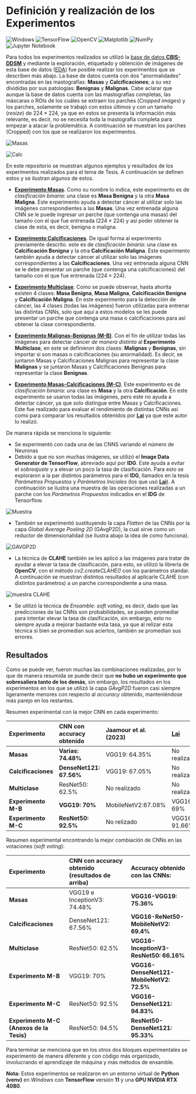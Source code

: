 # Definición y realización de los Experimentos
![Windows](https://img.shields.io/badge/Windows-0078D6?style=for-the-badge&logo=windows&logoColor=white) ![TensorFlow](https://img.shields.io/badge/TensorFlow-%23FF6F00.svg?style=for-the-badge&logo=TensorFlow&logoColor=white) ![OpenCV](https://img.shields.io/badge/opencv-%23white.svg?style=for-the-badge&logo=opencv&logoColor=white) ![Matplotlib](https://img.shields.io/badge/Matplotlib-%23ffffff.svg?style=for-the-badge&logo=Matplotlib&logoColor=black) ![NumPy](https://img.shields.io/badge/numpy-%23013243.svg?style=for-the-badge&logo=numpy&logoColor=white) ![Jupyter Notebook](https://img.shields.io/badge/jupyter-%23FA0F00.svg?style=for-the-badge&logo=jupyter&logoColor=white)

Para todos los experimentos realizados se utilizó la [base de datos **CBIS-DDSM**](https://github.com/LuisGuillermoRL/EDA_CBIS-DDSM/blob/main/docs/sdata2017177.pdf) y mediante la exploración, etiquetado y obtención de imágenes de esta base de datos ([EDA](https://github.com/LuisGuillermoRL/EDA_CBIS-DDSM/tree/main)) fue posible realizar los experimentos que se describen más abajo. La base de datos cuenta con dos "anormalidades" encontradas en las mastografías: **Masas** y **Calcificaciones**; a su vez divididas por sus patologías: **Benignas** y **Malignas**. Cabe aclarar que aunque la base de datos cuenta con las mastografías completas, las máscaras o ROIs de los cuáles se extraen los parches (*Cropped images*) y los parches, solamente se trabajó con estos últimos y con un tamaño (*resize*) de $224 \times 224$, ya que en estos se presenta la información más relevante, es decir, no se necesita toda la mastografía completa para empezar a atacar la problemática. A continuación se muestran los parches (Cropped) con los que se realizaron los experimentos.

![Masas](./docs/Masas.png)

![Calc](./docs/Calc.png)

 En este repositorio se muestran algunos ejemplos y resultados de los experimentos realizados para el tema de Tesis. A continuación se definen estos y se ilustran algunos de estos.

* [**Experimento Masas**](./Mass_InV3.ipynb). Como su nombre lo indica, este experimento es de *clasificación binaria*: una clase es **Masa Benigna** y la otra **Masa Maligna**. Este experimento ayuda a detectar cáncer al utilizar solo las imágenes correspondientes a las **Masas**. Una vez entrenada alguna CNN se le puede ingresar un parche (que contenga una masas) del tamaño con el que fue entrenada ($224 \times 224$) y así poder obtener la clase de esta, es decir, benigna o maligna.

* [**Experimento Calcificaciones**](./Calc_CLAHE_DenseNet121.ipynb). De igual forma al experimento previamente descrito. este es de *clasificación binaria*: una clase es **Calcificación Benigna** y la otra **Calcificación Maligna**. Este experimento también ayuda a detectar cáncer al utilizar solo las imágenes correspondientes a las **Calcificaciones**. Una vez entrenada alguna CNN se le debe presentar un parche (que contenga una calcificaciones) del tamaño con el que fue entrenada ($224 \times 224$).

* [**Experimento Multiclase**](./4C_ResNet50.ipynb). Como se puede observar, hasta ahorita existen 4 clases: **Masa Benigna**, **Masa Maligna**, **Calcificación Benigna** y **Calcificación Maligna**. En este experimento para la detección de cáncer, las 4 clases (todas las imágenes) fueron utilizadas para entrenar las distintas CNNs, solo que aquí a estos modelos se les puede presentar un parche que contenga una masa o calcificaciones para así obtener la clase correspondiente.

* [**Experimento Malignas-Benignas (M-B)**](./M-B_CLAHE_VGG19.ipynb). Con el fin de utilizar todas las imágenes para detectar cáncer *de manera distinta* al **Experimento Multiclase**, en este se definieron dos clases: **Malignas** y **Benignas**, sin importar si son masas o calcificaciones (su anormalidad). Es decir, se juntaron Masas y Calcificaciones Malignas para representar la clase  **Malignas**  y se juntaron Masas y Calcificaciones Benignas para representar la clase  **Benignas**.

* [**Experimento Masas-Calcificaciones (M-C)**](./M-C_ResNet50.ipynb). Este experimento es de *clasificación binaria*: una clase es **Masa** y la otra **Calcificación**. En este experimento se usaron todas las imágenes, pero este no ayuda a detectar cáncer, ya que solo distingue entre Masas y Calcificaciones. Este fue realizado para evaluar el rendimiento de distintas CNNs así como para comparar los resultados obtenidos por [**Lai**](https://github.com/leoll2/MedicalCNN/tree/master) ya que este autor lo realizó.

De manera rápida se menciona lo siguiente:

* Se experimentó con cada una de las CNNS variando el número de Neuronas
* Debido a que no son muchas imágenes, se utilizó el **Image Data Generator de TensorFlow**, abreviado aquí por **IDG**. Este ayuda a evitar el *sobreajuste* y a elevar un poco la tasa de clasificación. Para esto se exploraron a la par distintos parámetros para el **IDG**, llamados en la tesis *Parámetros Propuestos* y *Parámetros Iniciales* (los que usó [**Lai**](https://github.com/leoll2/MedicalCNN/tree/master)). A continuación se ilustra una muestra de las operaciones realizadas a un parche con los *Parámetros Propuestos* indicados en el **IDG** de Tensorflow.

![Muestra](./docs/Muestra.png)

* También se experimentó sustituyendo la capa *Flatten* de las CNNs por la capa *Global Average Pooling 2D* (GAvgP2D), la cual sirve como un reductor de dimensionalidad (se ilustra abajo la idea de como funciona). 

![GAVGP2D](./docs/gavgp.png)

* La técnica de **CLAHE** también se les aplicó a las imágenes para tratar de ayudar a elevar la tasa de clasificación, para esto, se utilizó la librería de **OpenCV**, con el método *cv2.createCLAHE()* con los parámetros standar. A continuación se muestran distintos resultados al aplicarle CLAHE (con distintos parámetros) a un parche correspondiente a una masa.

![muestra CLAHE](./docs/CLAHE_mass.png)

* Se utilizó la técnica de *Ensamble: soft voting*, es decir, dado que las predicciones de las CNNs son probabilidades, se pueden promediar para intentar elevar la tasa de clasificación, sin embargo, esto no siempre ayuda a mejorar bastante esta tasa, ya que al relizar esta técnica si bien se promedian sus aciertos, también se promedian sus errores.

## Resultados

Como se puede ver, fueron muchas las combinaciones realizadas, por lo que de manera resumida se puede decir que **no hubo un experimento que sobresaliera tanto de los demás**, sin embargo, los resultados en los experimentos en los que se utilizó la capa *GAvgP2D* fueron casi siempre ligeramente menores con respecto al *accuracy* obtenido, manteniéndose más parejo en los restantes. 

Resumen experimental con la mejor CNN en cada experimento:

| **Experimento** | **CNN con accuracy obtenido** | **Jaamour et al. (2023)** | **[Lai](https://github.com/leoll2/MedicalCNN/tree/master)**|
| :--- | :--- | :--- | :--- |
| **Masas** | **Varias: 74.48%** | VGG19: 64.35% | No realizado |
| **Calcificaciones** | **DenseNet121: 67.56%** | VGG19: 67.05% | No realizado |
| **Multiclase** | ResNet50: 62.5% | No realizado | No realizado |
| **Experimento M-B** | **VGG19: 70%** | MobileNetV2:67.08% | VGG16: 69% |
| **Experimento M-C** | **ResNet50: 92.5%** | No relizado | VGG16: 91.66% |

Resumen experimental encontrando la mejor combiación de CNNs en las votaciones (*soft voting*):

| **Experimento** | **CNN con accuracy obtenido (resultados de arriba)** | **Accuracy obtenido con las CNNs:**
| :--- | :--- | :--- |
| **Masas** | VGG19 e InceptionV3: 74.48% | **VGG16-VGG19: 75.36%** |
| **Calcificaciones** | DenseNet121: 67.56% | **VGG16-ReNet50-MobileNetV2: 69.4%** |
| **Multiclase** | ResNet50: 62.5% | **VGG16-InceptionV3-ResNet50: 66.16%** |
| **Experimento M-B** | VGG19: 70% | **VGG16-DenseNet121-MobileNetV2: 72.5%** |
| **Experimento M-C** | ResNet50: 92.5% | **VGG16-DenseNet121: 94.83%** |
| **Experimento M-C (Anexos de la Tesis)** | ResNet50: 94.5% | **ResNet50-DenseNet121: 95.33%** |


Para terminar se menciona que en los otros dos bloques experimentales se experimentó de manera diferente y con código más organizado, involucrando el aprendizaje de máquina y más métodos de ensamble. 

**Nota:** Estos experimentos se realizaron en un entorno virtual de **Python (venv)** en *Windows* con **TensorFlow** versión **11** y una **GPU NVIDIA RTX 4080**.




